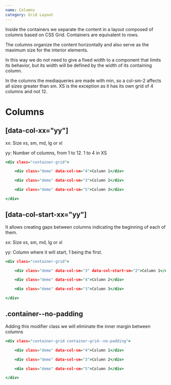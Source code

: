 ```yaml
---
name: Columns
category: Grid Layout
---
```


Inside the containers we separate the content in a layout composed of columns based on CSS Grid. Containers are equivalent to rows.

The columns organize the content horizontally and also serve as the maximum size for the interior elements.

In this way we do not need to give a fixed width to a component that limits its behavior, but its width will be defined by the width of its containing column.

In the columns the mediaqueries are made with min, so a col-sm-2 affects all sizes greater than sm. XS is the exception as it has its own grid of 4 columns and not 12.

# Columns

## [data-col-xx="yy"]

xx: Size xs, sm, md, lg or xl

yy: Number of columns, from 1 to 12. 1 to 4 in XS

```grid-layout-columns.html
<div class="container-grid">

    <div class="demo" data-col-sm="4">Column 1</div>

    <div class="demo" data-col-sm="3">Column 2</div>

    <div class="demo" data-col-sm="5">Column 3</div>

</div>
```

## [data-col-start-xx="yy"]

It allows creating gaps between columns indicating the beginning of each of them.

xx: Size xs, sm, md, lg or xl

yy: Column where it will start, 1 being the first.

```grid-layout-start-columns.html
<div class="container-grid">

    <div class="demo" data-col-sm="3" data-col-start-sm="2">Column 1</div>

    <div class="demo" data-col-sm="4">Column 2</div>

    <div class="demo" data-col-sm="3">Column 3</div>

</div>
```

## .container--no-padding

Adding this modifier class we will eliminate the inner margin between columns

```grid-layout-no-padding.html
<div class="container-grid container-grid--no-padding">

    <div class="demo" data-col-sm="4">Column 1</div>

    <div class="demo" data-col-sm="3">Column 2</div>

    <div class="demo" data-col-sm="5">Column 3</div>

</div>
```
